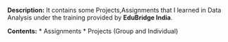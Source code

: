 **Description:**
      It contains some Projects,Assignments that I learned in Data Analysis under the training 
      provided by **EduBridge India**.

**Contents:**
      * Assignments
      * Projects (Group and Individual)
